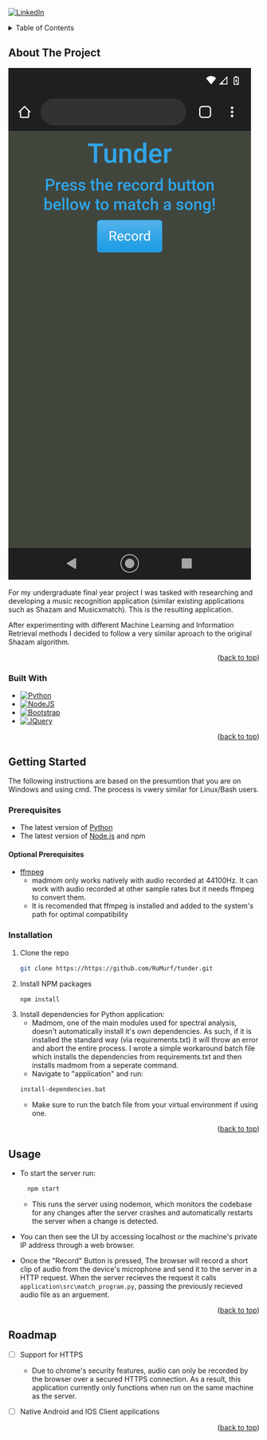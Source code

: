 <div id="top"></div>
<!--
*** Thanks for checking out the Best-README-Template. If you have a suggestion
*** that would make this better, please fork the repo and create a pull request
*** or simply open an issue with the tag "enhancement".
*** Don't forget to give the project a star!
*** Thanks again! Now go create something AMAZING! :D
-->



<!-- PROJECT SHIELDS -->
<!--
*** I'm using markdown "reference style" links for readability.
*** Reference links are enclosed in brackets [ ] instead of parentheses ( ).
*** See the bottom of this document for the declaration of the reference variables
*** for contributors-url, forks-url, etc. This is an optional, concise syntax you may use.
*** https://www.markdownguide.org/basic-syntax/#reference-style-links
-->
[![LinkedIn][linkedin-shield]][linkedin-url]


<!-- TABLE OF CONTENTS -->
<details>
  <summary>Table of Contents</summary>
  <ol>
    <li>
      <a href="#about-the-project">About The Project</a>
      <ul>
        <li><a href="#built-with">Built With</a></li>
      </ul>
    </li>
    <li>
      <a href="#getting-started">Getting Started</a>
      <ul>
        <li><a href="#prerequisites">Prerequisites</a></li>
        <ul>
          <li><a href='#optional-prerequisites'>Optional Prerequisites</a></li>
        </ul>
        <li><a href="#installation">Installation</a></li>
      </ul>
    </li>
    <li><a href="#usage">Usage</a></li>
    <li><a href="#roadmap">Roadmap</a></li>
  </ol>
</details>



<!-- ABOUT THE PROJECT -->
## About The Project

[![Product Name Screen Shot][product-screenshot]](https://example.com)

For my undergraduate final year project I was tasked with researching and developing a music recognition application (similar existing applications such as Shazam and Musicxmatch). This is the resulting application.

After experimenting with different Machine Learning and Information Retrieval methods I decided to follow a very similar aproach to the original Shazam algorithm.


<p align="right">(<a href="#top">back to top</a>)</p>



### Built With

* [![Python][Python.org]][Python-url]
* [![NodeJS][NodeJS]][NodeJS-url]
* [![Bootstrap][Bootstrap.com]][Bootstrap-url]
* [![JQuery][JQuery.com]][JQuery-url]

<p align="right">(<a href="#top">back to top</a>)</p>



<!-- GETTING STARTED -->
## Getting Started

The following instructions are based on the presumtion that you are on Windows and using cmd. The process is vwery similar for Linux/Bash users.

### Prerequisites

* The latest version of [Python][Python-url]
* The latest version of [Node.js][NodeJS-url] and npm

#### Optional Prerequisites

* [ffmpeg][ffmpeg-url]
  * madmom only works natively with audio recorded at 44100Hz. It can work with audio recorded at other sample rates but it needs ffmpeg to convert them.
  * It is recomended that ffmpeg is installed and added to the system's path for optimal compatibility

### Installation

1. Clone the repo
   ```sh
   git clone https://https://github.com/RuMurf/tunder.git
   ```
2. Install NPM packages
   ```sh
   npm install
   ```
3. Install dependencies for Python application:
    * Madmom, one of the main modules used for spectral analysis, doesn't automatically install it's own dependencies. As such, if it is installed the standard way (via requirements.txt) it will throw an error and abort the entire process. I wrote a simple workaround batch file which installs the dependencies from requirements.txt and then installs madmom from a seperate command.
    * Navigate to "application\" and run: 
    ```sh
    install-dependencies.bat
    ```
    * Make sure to run the batch file from your virtual environment if using one.

<p align="right">(<a href="#top">back to top</a>)</p>



<!-- USAGE EXAMPLES -->
## Usage

* To start the server run: 
  ```sh
    npm start
  ```
  * This runs the server using nodemon, which monitors the codebase for any changes after the server crashes and automatically restarts the server when a change is detected.

* You can then see the UI by accessing localhost or the machine's private IP address through a web browser.

* Once the "Record" Button is pressed, The browser will record a short clip of audio from the device's microphone and send it to the server in a HTTP request. When the server recieves the request it calls `application\src\match_program.py`, passing the previously recieved audio file as an arguement.

<p align="right">(<a href="#top">back to top</a>)</p>



<!-- ROADMAP -->
## Roadmap

- [ ] Support for HTTPS
    - Due to chrome's security features, audio can only be recorded by the browser over a secured HTTPS connection. As a result, this application currently only functions when run on the same machine as the server.
- [ ] Native Android and IOS Client applications


<p align="right">(<a href="#top">back to top</a>)</p>


<!-- MARKDOWN LINKS & IMAGES -->
<!-- https://www.markdownguide.org/basic-syntax/#reference-style-links -->
[contributors-shield]: https://img.shields.io/github/contributors/github_username/repo_name.svg?style=for-the-badge
[contributors-url]: https://github.com/github_username/repo_name/graphs/contributors
[forks-shield]: https://img.shields.io/github/forks/github_username/repo_name.svg?style=for-the-badge
[forks-url]: https://github.com/github_username/repo_name/network/members
[stars-shield]: https://img.shields.io/github/stars/github_username/repo_name.svg?style=for-the-badge
[stars-url]: https://github.com/github_username/repo_name/stargazers
[issues-shield]: https://img.shields.io/github/issues/github_username/repo_name.svg?style=for-the-badge
[issues-url]: https://github.com/github_username/repo_name/issues
[license-shield]: https://img.shields.io/github/license/github_username/repo_name.svg?style=for-the-badge
[license-url]: https://github.com/github_username/repo_name/blob/master/LICENSE.txt
[linkedin-shield]: https://img.shields.io/badge/-LinkedIn-black.svg?style=for-the-badge&logo=linkedin&colorB=555
[linkedin-url]: https://linkedin.com/in/linkedin_username
[product-screenshot]: homepage.png

[Python.org]: https://img.shields.io/badge/python-3670A0?style=for-the-badge&logo=python&logoColor=ffdd54
[Python-url]: https://python.org
[NodeJS]: https://img.shields.io/badge/node.js-6DA55F?style=for-the-badge&logo=node.js&logoColor=white
[NodeJS-url]: https://nodejs.org
[Bootstrap.com]: https://img.shields.io/badge/Bootstrap-563D7C?style=for-the-badge&logo=bootstrap&logoColor=white
[Bootstrap-url]: https://getbootstrap.com
[JQuery.com]: https://img.shields.io/badge/jQuery-0769AD?style=for-the-badge&logo=jquery&logoColor=white
[JQuery-url]: https://jquery.com 
[ffmpeg-url]: https://ffmpeg.org